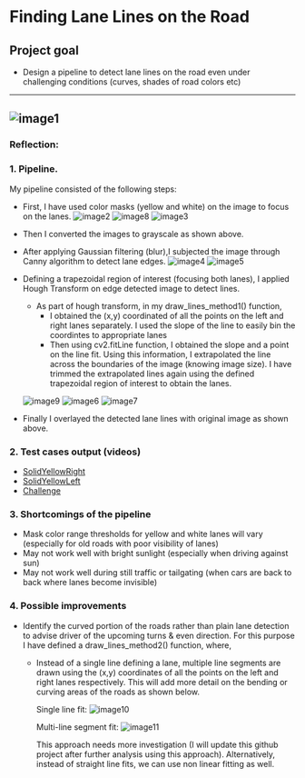 # **Finding Lane Lines on the Road** 

## Project goal

* Design a pipeline to detect lane lines on the road even under challenging conditions (curves, shades of road colors etc) 
---
![image1](https://github.com/ashsiv/Simple-Lane-Detection-Algorithm/blob/master/src/examples/laneLines_thirdPass.jpg)
---
### Reflection:

### 1. Pipeline.

My pipeline consisted of the following steps:

* First, I have used color masks (yellow and white) on the image to focus on the lanes.
  ![image2](https://github.com/ashsiv/Simple-Lane-Detection-Algorithm/blob/master/src/examples/actual.jpg) 
  ![image8](https://github.com/ashsiv/Simple-Lane-Detection-Algorithm/blob/master/src/examples/colormask.jpg)
  ![image3](https://github.com/ashsiv/Simple-Lane-Detection-Algorithm/blob/master/src/examples/grayscale.jpg)
* Then I converted the images to grayscale as shown above.
  
* After applying Gaussian filtering (blur),I subjected the image through Canny algorithm to detect lane edges.
  ![image4](https://github.com/ashsiv/Simple-Lane-Detection-Algorithm/blob/master/src/examples/grayscale_blur.jpg)
  ![image5](https://github.com/ashsiv/Simple-Lane-Detection-Algorithm/blob/master/src/examples/canny.jpg)
* Defining a trapezoidal region of interest (focusing both lanes), I applied Hough Transform on edge detected image to detect lines.
    * As part of hough transform, in my draw_lines_method1() function,
        * I obtained the (x,y) coordinated of all the points on the left and right lanes separately. I used the slope of the line to               easily bin the coordintes to appropriate lanes
        * Then using cv2.fitLine function, I obtained the slope and a point on the line fit. Using this information, I extrapolated the           line across the boundaries of the image (knowing image size). I have trimmed the extrapolated lines again using the defined             trapezoidal region of interest to obtain the lanes.

  ![image9](https://github.com/ashsiv/Simple-Lane-Detection-Algorithm/blob/master/src/examples/roi.jpg)
  ![image6](https://github.com/ashsiv/Simple-Lane-Detection-Algorithm/blob/master/src/examples/extrapolation.jpg)
  ![image7](https://github.com/ashsiv/Simple-Lane-Detection-Algorithm/blob/master/src/examples/overlayed.jpg)
* Finally I overlayed the detected lane lines with original image as shown above.
  
### 2. Test cases output (videos)
* [SolidYellowRight](https://github.com/ashsiv/Simple-Lane-Detection-Algorithm/blob/master/src/test_videos_output/solidWhiteRight.mp4) 
* [SolidYellowLeft](https://github.com/ashsiv/Simple-Lane-Detection-Algorithm/blob/master/src/test_videos_output/solidYellowLeft.mp4) 
* [Challenge](https://github.com/ashsiv/Simple-Lane-Detection-Algorithm/blob/master/src/test_videos_output/challenge.mp4) 

### 3. Shortcomings of the pipeline

* Mask color range thresholds for yellow and white lanes will vary (especially for old roads with poor visibility of lanes)
* May not work well with bright sunlight (especially when driving against sun)
* May not work well during still traffic or tailgating (when cars are back to back where lanes become invisible)


### 4. Possible improvements

* Identify the curved portion of the roads rather than plain lane detection to advise driver of the upcoming turns & even direction. For   this purpose I have defined a draw_lines_method2() function, where,
    * Instead of a single line defining a lane, multiple line segments are drawn using the (x,y) coordinates of all the points on the         left and right lanes respectively. This will add more detail on the bending or curving areas of the roads as shown below.
      
       Single line fit:
       ![image10](https://github.com/ashsiv/Simple-Lane-Detection-Algorithm/blob/master/src/examples/straightlanes.JPG)
       
       Multi-line segment fit:
       ![image11](https://github.com/ashsiv/Simple-Lane-Detection-Algorithm/blob/master/src/examples/curvedlanes.JPG)  
      
      This approach needs more investigation (I will update this github project after further analysis using this approach). Alternatively, instead of straight line fits, we can use non linear fitting as well.

